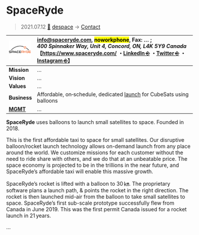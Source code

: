 # SpaceRyde
> 2021.07.12 [🚀](../../index/index.md) [despace](../index.md) → [Contact](../contact.md)

|[![](../f/con/s/spaceryde_logo1_thumb.png)](../f/con/s/spaceryde_logo1.png)|<info@spaceryde.com>, <mark>noworkphone</mark>, Fax: … ;<br> *400 Spinnaker Way, Unit 4, Concord, ON, L4K 5Y9 Canada*<br> 【<https://www.spaceryde.com/> ・[LinkedIn ⎆](https://www.linkedin.com/company/spaceryde) ・[Twitter ⎆](https://twitter.com/Space_Ryde) ・[Instagram ⎆](https://www.instagram.com/spaceryde/)】|
|:--|:--|
|**Mission**|…|
|**Vision**|…|
|**Values**|…|
|**Business**|Affordable, on‑schedule, dedicated [launch](../lv.md) for CubeSats using balloons|
|**[MGMT](../mgmt.md)**|…|

**SpaceRyde** uses balloons to launch small satellites to space. Founded in 2018.

This is the first affordable taxi to space for small satellites. Our disruptive balloon/rocket launch technology allows on-demand launch from any place around the world. We customize missions for each customer without the need to ride share with others, and we do that at an unbeatable price. The space economy is projected to be in the trillions in the near future, and SpaceRyde’s affordable taxi will enable this massive growth.

SpaceRyde’s rocket is lifted with a balloon to 30 ㎞. The proprietary software plans a launch path, & points the rocket in the right direction. The rocket  is then launched mid-air from the balloon to take small satellites to space. SpaceRyde’s first sub-scale prototype successfully flew from Canada in June 2019. This was the first permit Canada issued for a rocket launch in 21 years.

<p style="page-break-after:always"> </p>

…
